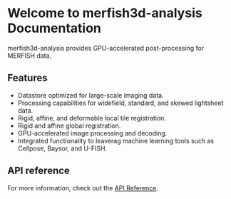 # Welcome to merfish3d-analysis Documentation

merfish3d-analysis provides GPU-accelerated post-processing for MERFISH data.

## Features

- Datastore optimized for large-scale imaging data.
- Processing capabilities for widefield, standard, and skewed lightsheet data.
- Rigid, affine, and deformable local tile registration.
- Rigid and affine global registration.
- GPU-accelerated image processing and decoding.
- Integrated functionality to leaverag machine learning tools such as Cellpose, Baysor, and U-FISH.

## API reference

For more information, check out the [API Reference](reference/index.md).